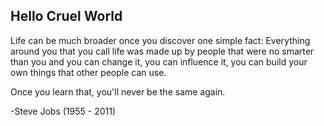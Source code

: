 ## Hello Cruel World

Life can be much broader once you discover one simple fact: Everything around you that you call life was made up by people that were no smarter than you and you can change it, you can influence it, you can build your own things that other people can use.

Once you learn that, you'll never be the same again. 

-Steve Jobs (1955 - 2011)
